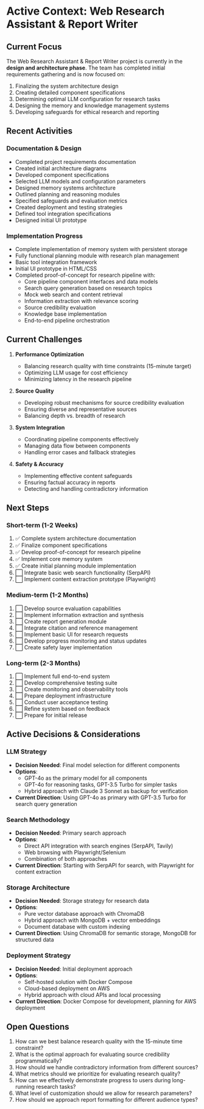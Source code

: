 # Active Context: Web Research Assistant & Report Writer

## Current Focus

The Web Research Assistant & Report Writer project is currently in the **design and architecture phase**. The team has completed initial requirements gathering and is now focused on:

1. Finalizing the system architecture design
2. Creating detailed component specifications
3. Determining optimal LLM configuration for research tasks
4. Designing the memory and knowledge management systems
5. Developing safeguards for ethical research and reporting

## Recent Activities

### Documentation & Design
- Completed project requirements documentation
- Created initial architecture diagrams
- Developed component specifications
- Selected LLM models and configuration parameters
- Designed memory systems architecture
- Outlined planning and reasoning modules
- Specified safeguards and evaluation metrics
- Created deployment and testing strategies
- Defined tool integration specifications
- Designed initial UI prototype

### Implementation Progress
- Complete implementation of memory system with persistent storage
- Fully functional planning module with research plan management
- Basic tool integration framework
- Initial UI prototype in HTML/CSS
- Completed proof-of-concept for research pipeline with:
  - Core pipeline component interfaces and data models
  - Search query generation based on research topics
  - Mock web search and content retrieval
  - Information extraction with relevance scoring
  - Source credibility evaluation
  - Knowledge base implementation
  - End-to-end pipeline orchestration

## Current Challenges

1. **Performance Optimization**
   - Balancing research quality with time constraints (15-minute target)
   - Optimizing LLM usage for cost efficiency
   - Minimizing latency in the research pipeline

2. **Source Quality**
   - Developing robust mechanisms for source credibility evaluation
   - Ensuring diverse and representative sources
   - Balancing depth vs. breadth of research

3. **System Integration**
   - Coordinating pipeline components effectively
   - Managing data flow between components
   - Handling error cases and fallback strategies

4. **Safety & Accuracy**
   - Implementing effective content safeguards
   - Ensuring factual accuracy in reports
   - Detecting and handling contradictory information

## Next Steps

### Short-term (1-2 Weeks)
1. ✅ Complete system architecture documentation
2. ✅ Finalize component specifications
3. ✅ Develop proof-of-concept for research pipeline
4. ✅ Implement core memory system
5. ✅ Create initial planning module implementation
6. ⬜ Integrate basic web search functionality (SerpAPI)
7. ⬜ Implement content extraction prototype (Playwright)

### Medium-term (1-2 Months)
1. ⬜ Develop source evaluation capabilities
2. ⬜ Implement information extraction and synthesis
3. ⬜ Create report generation module
4. ⬜ Integrate citation and reference management
5. ⬜ Implement basic UI for research requests
6. ⬜ Develop progress monitoring and status updates
7. ⬜ Create safety layer implementation

### Long-term (2-3 Months)
1. ⬜ Implement full end-to-end system
2. ⬜ Develop comprehensive testing suite
3. ⬜ Create monitoring and observability tools
4. ⬜ Prepare deployment infrastructure
5. ⬜ Conduct user acceptance testing
6. ⬜ Refine system based on feedback
7. ⬜ Prepare for initial release

## Active Decisions & Considerations

### LLM Strategy
- **Decision Needed**: Final model selection for different components
- **Options**:
  - GPT-4o as the primary model for all components
  - GPT-4o for reasoning tasks, GPT-3.5 Turbo for simpler tasks
  - Hybrid approach with Claude 3 Sonnet as backup for verification
- **Current Direction**: Using GPT-4o as primary with GPT-3.5 Turbo for search query generation

### Search Methodology
- **Decision Needed**: Primary search approach
- **Options**:
  - Direct API integration with search engines (SerpAPI, Tavily)
  - Web browsing with Playwright/Selenium
  - Combination of both approaches
- **Current Direction**: Starting with SerpAPI for search, with Playwright for content extraction

### Storage Architecture
- **Decision Needed**: Storage strategy for research data
- **Options**:
  - Pure vector database approach with ChromaDB
  - Hybrid approach with MongoDB + vector embeddings
  - Document database with custom indexing
- **Current Direction**: Using ChromaDB for semantic storage, MongoDB for structured data

### Deployment Strategy
- **Decision Needed**: Initial deployment approach
- **Options**:
  - Self-hosted solution with Docker Compose
  - Cloud-based deployment on AWS
  - Hybrid approach with cloud APIs and local processing
- **Current Direction**: Docker Compose for development, planning for AWS deployment

## Open Questions

1. How can we best balance research quality with the 15-minute time constraint?
2. What is the optimal approach for evaluating source credibility programmatically?
3. How should we handle contradictory information from different sources?
4. What metrics should we prioritize for evaluating research quality?
5. How can we effectively demonstrate progress to users during long-running research tasks?
6. What level of customization should we allow for research parameters?
7. How should we approach report formatting for different audience types?
